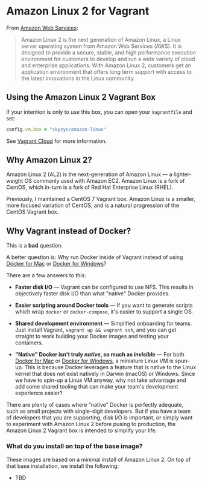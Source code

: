 # Amazon Linux 2 for Vagrant

From [Amazon Web Services][al2]:

> Amazon Linux 2 is the next generation of Amazon Linux, a Linux server operating system from Amazon Web Services (AWS). It is designed to provide a secure, stable, and high performance execution environment for customers to develop and run a wide variety of cloud and enterprise applications. With Amazon Linux 2, customers get an application environment that offers long term support with access to the latest innovations in the Linux community.

## Using the Amazon Linux 2 Vagrant Box

If your intention is only to _use_ this box, you can open your `Vagrantfile` and set:

```ruby
config.vm.box = "skyzyx/amazon-linux"
```

See [Vagrant Cloud](https://app.vagrantup.com/skyzyx/boxes/amazon-linux) for more information.

## Why Amazon Linux 2?

Amazon Linux 2 (AL2) is the next-generation of Amazon Linux — a lighter-weight OS commonly used with Amazon EC2. Amazon Linux is a fork of CentOS, which in-turn is a fork of Red Hat Enterprise Linux (RHEL).

Previously, I maintained a CentOS 7 Vagrant box. Amazon Linux is a smaller, more focused variation of CentOS, and is a natural progression of the CentOS Vagrant box.

## Why Vagrant instead of Docker?

This is a **bad** question.

A better question is: Why run Docker inside of Vagrant instead of using [Docker for Mac][docker-mac] or [Docker for Windows][docker-win]?

There are a few answers to this:

* **Faster disk I/O** — Vagrant can be configured to use NFS. This results in objectively faster disk I/O than what "native" Docker provides.

* **Easier scripting around Docker tools** — If you want to generate scripts which wrap `docker` or `docker-compose`, it's easier to support a single OS.

* **Shared development environment** — Simplified onboarding for teams. Just install Vagrant, `vagrant up && vagrant ssh`, and you can get straight to work building your Docker images and testing your containers.

* **"Native" Docker isn't truly _native_, so much as _invisible_** — For both [Docker for Mac][docker-mac] or [Docker for Windows][docker-win], a miniature Linux VM is spun-up. This is because Docker leverages a feature that is native to the Linux kernel that does not exist natively in Darwin (macOS) or Windows. Since we have to spin-up a Linux VM anyway, why not take advantage and add some shared tooling that can make your team's development experience easier?

There are plenty of cases where "native" Docker is perfectly adequate, such as small projects with single-digit developers. But if you have a team of developers that you are supporting, disk I/O is important, or simply want to experiment with Amazon Linux 2 before pusing to production, the Amazon Linux 2 Vagrant box is intended to simplify your life.

### What do you install on top of the base image?

These images are based on a minimal install of Amazon Linux 2. On top of that base installation, we install the following:

* TBD

  [al2]: https://aws.amazon.com/amazon-linux-2/
  [cloud-init]: https://cloudinit.readthedocs.io
  [docker-mac]: https://www.docker.com/docker-mac
  [docker-win]: https://www.docker.com/docker-windows
